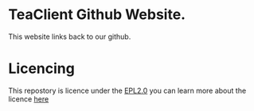 # TeaClient Github Website.


This website links back to our github.




# Licencing 
This repostory is licence under the [EPL2.0](./LICENCE) you can learn more about the licence [here](./LICENCE)
